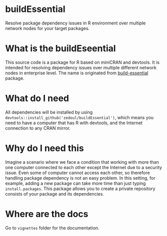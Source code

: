 # buildEssential
Resolve package dependency issues in R environment over multiple network nodes
for your target packages.

# What is the buildEseential
This source code is a package for R based on miniCRAN and devtools. It is
intended for resolving dependency issues over multiple different network nodes
in enterprise level.
The name is originated from
[build-essential](http://packages.ubuntu.com/precise/build-essential) package.

# What do I need
All dependencies will be installed by using
`devtools::install_github('zedoul/buildEssential')`, which means you need to
have a computer that has R with devtools, and the Internet connection to any
CRAN mirror.

# Why do I need this
Imagine a scenario where we face a condition that working with more than one
computer connected to each other except the Internet due to a security issue.
Even some of computer cannot access each other, so therefore handling package
dependency is not an easy problem. In this setting, for example, adding a new
package can take more time than just typing `install.packages`.
This package allows you to create a private repository consists of your package
and its dependencies.

# Where are the docs
Go to `vignettes` folder for the documentation.
